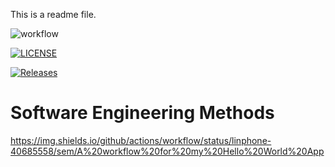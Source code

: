 This is a readme file.

![workflow](https://github.com/linphone-40685558/sem/actions/workflows/main.yml/badge.svg)

[![LICENSE](https://img.shields.io/github/license/linphone-40685558/sem.svg?style=flat-square)](https://github.com/linphone-40685558/sem/blob/master/LICENSE)

[![Releases](https://img.shields.io/github/release/linphone-40685558/sem/all.svg?style=flat-square)](https://github.com/linphone-40685558/sem/releases)

# Software Engineering Methods
https://img.shields.io/github/actions/workflow/status/linphone-40685558/sem/A%20workflow%20for%20my%20Hello%20World%20App
